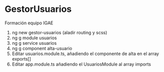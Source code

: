 # GestorUsuarios
Formación equipo IGAE

1. ng new gestor-usuarios (aladir routing y scss)
2. ng g module usuarios
3. ng g service usuarios
4. ng g component alta-usuario
5. Editar usuarios.module.ts, añadiendo el componente de alta en el array exports[]
6. Editar app.module.ts añadiendo el UsuariosModule al array imports
